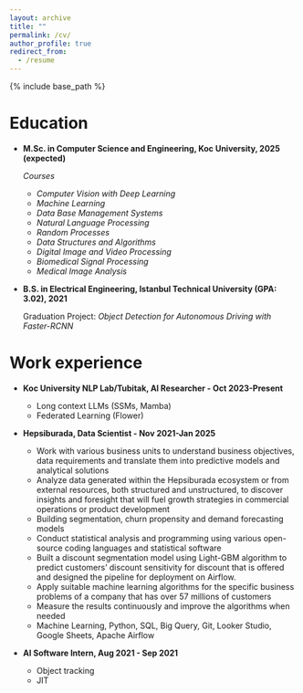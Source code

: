 ```yaml
---
layout: archive
title: ""
permalink: /cv/
author_profile: true
redirect_from:
  - /resume
---
```


{% include base_path %}

Education
======
* **M.Sc. in Computer Science and Engineering, Koc University, 2025 (expected)**
  
  *Courses*
  * *Computer Vision with Deep Learning*
  * *Machine Learning*
  * *Data Base Management Systems*
  * *Natural Language Processing*
  * *Random Processes*
  * *Data Structures and Algorithms*
  * *Digital Image and Video Processing*
  * *Biomedical Signal Processing*
  * *Medical Image Analysis*
* **B.S. in Electrical Engineering, Istanbul Technical University (GPA: 3.02), 2021**

  Graduation Project: *Object Detection for Autonomous Driving with Faster-RCNN*

Work experience
======
* **Koc University NLP Lab/Tubitak, AI Researcher - Oct 2023-Present**
  * Long context LLMs (SSMs, Mamba)
  * Federated Learning (Flower)


* **Hepsiburada, Data Scientist - Nov 2021-Jan 2025** 
  * Work with various business units to understand business objectives, data requirements and  translate them into predictive models and analytical solutions
  * Analyze data generated within the Hepsiburada ecosystem or from external resources, both  structured and unstructured, to discover insights and foresight that will fuel growth strategies in  commercial operations or product development
  * Building segmentation, churn propensity and demand forecasting models
  * Conduct statistical analysis and programming using various open-source coding languages and statistical software
  * Built a discount segmentation model using Light-GBM algorithm to predict customers’ discount  sensitivity for discount that is offered and designed the pipeline for deployment on Airflow.
  * Apply suitable machine learning algorithms for the specific business problems of a company that has over 57 millions of customers
  * Measure the results continuously and improve the algorithms when needed
  * Machine Learning, Python, SQL, Big Query, Git, Looker Studio, Google Sheets, Apache Airflow


* **AI Software Intern, Aug 2021 - Sep 2021**
  * Object tracking
  * JIT